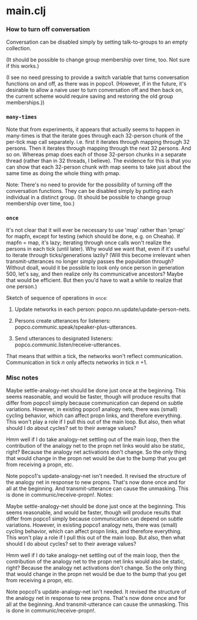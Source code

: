 main.clj
=======

### How to turn off conversation

Conversation can be disabled simply by setting talk-to-groups to an
empty collection.

(It should be possible to change group membership over time, too.  Not
sure if this works.)

(I see no need pressing to provide a switch variable that turns
conversation functions on and off, as there was in popco1.  (However, if
in the future, it's desirable to allow a naive user to turn conversation
off and then back on, the current scheme would require saving and
restoring the old group memberships.))

### `many-times`

Note that from experiments, it appears that actually seems to happen in
many-times is that the iterate goes through each 32-person chunk of the
per-tick map call separately.  i.e. first it iterates through mapping
through 32 persons.  Then it iterates through mapping through the next
32 persons.  And so on.  Whereas pmap does each of those 32-person
chunks in a separate thread (rather than in 32 threads, I believe).  The
evidence for this is that you can show that each 32-person chunk with
map seems to take just about the same time as doing the whole thing with
pmap.

Note: There's no need to provide for the possibility of turning off the
conversation functions.  They can be disabled simply by putting each
individual in a distinct group.  (It should be possible to change group
membership over time, too.)

### `once`
It's not clear that it will ever be necessary to use 'map' rather than
'pmap' for mapfn, except for testing (which should be done, e.g. on Cheaha).
If mapfn = map, it's lazy; iterating through once calls won't realize
the persons in each tick (until later). Why would we want that, even if
it's useful to iterate through ticks/generations lazily? (Will this become
irrelevant when transmit-utterances no longer simply passes the population
through?  Without doall, would it be possible to look only
once person in generation 500, let's say, and then realize only
its communicative ancestors?  Maybe that would be efficient.  But then
you'd have to wait a while to realize that one person.)

Sketch of sequence of operations in `once`:

1. Update networks in each person: popco.nn.update/update-person-nets.

2. Persons create utterances for listeners: popco.communic.speak/speaker-plus-utterances.

3. Send utterances to designated listeners: popco.communic.listen/receive-utterances.

That means that within a tick, the networks won't reflect communication.
Communication in tick *n* only affects networks in tick *n* +1.


### Misc notes

Maybe settle-analogy-net should be done just once at the beginning.
This seems reasonable, and would be faster, though will produce results
that differ from popco1 simply because communication can depend on
subtle variations.  However, in existing popco1 analogy nets,
there was (small) cycling behavior, which can affect propn links, and
therefore everything.  This won't play a role if I pull this out
of the main loop.  But also, then what should I do about cycles?
set to their average values?

Hmm well if I do take analogy-net settling out of the main loop,
then the contribution of the analogy net to the propn net links
would also be static, right?  Because the analogy net activations
don't change.  So the only thing that would change in the propn net
would be due to the bump that you get from receiving a propn, etc.


Note popco1's update-analogy-net isn't needed.  It revised the
structure of the analogy net in response to new propns.  That's
now done once and for all at the beginning.  And transmit-utterance
can cause the unmasking.  This is done in communic/receive-propn!.
Notes:

Maybe settle-analogy-net should be done just once at the beginning.
This seems reasonable, and would be faster, though will produce results
that differ from popco1 simply because communication can depend on
subtle variations.  However, in existing popco1 analogy nets,
there was (small) cycling behavior, which can affect propn links, and
therefore everything.  This won't play a role if I pull this out
of the main loop.  But also, then what should I do about cycles?
set to their average values?

Hmm well if I do take analogy-net settling out of the main loop,
then the contribution of the analogy net to the propn net links
would also be static, right?  Because the analogy net activations
don't change.  So the only thing that would change in the propn net
would be due to the bump that you get from receiving a propn, etc.


Note popco1's update-analogy-net isn't needed.  It revised the
structure of the analogy net in response to new propns.  That's
now done once and for all at the beginning.  And transmit-utterance
can cause the unmasking.  This is done in communic/receive-propn!.
